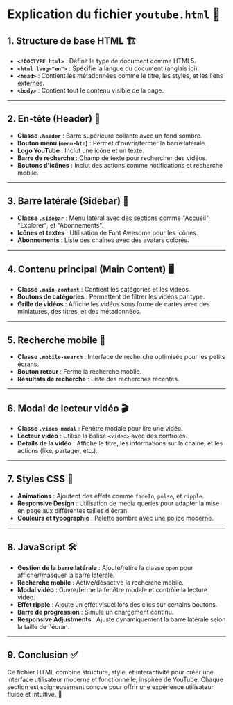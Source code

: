 # Explication du fichier `youtube.html` 🎥

## 1. **Structure de base HTML** 🏗️

- **`<!DOCTYPE html>`** : Définit le type de document comme HTML5.
- **`<html lang="en">`** : Spécifie la langue du document (anglais ici).
- **`<head>`** : Contient les métadonnées comme le titre, les styles, et les liens externes.
- **`<body>`** : Contient tout le contenu visible de la page.

---

## 2. **En-tête (Header)** 🧭

- **Classe `.header`** : Barre supérieure collante avec un fond sombre.
- **Bouton menu (`menu-btn`)** : Permet d'ouvrir/fermer la barre latérale.
- **Logo YouTube** : Inclut une icône et un texte.
- **Barre de recherche** : Champ de texte pour rechercher des vidéos.
- **Boutons d'icônes** : Inclut des actions comme notifications et recherche mobile.

---

## 3. **Barre latérale (Sidebar)** 📂

- **Classe `.sidebar`** : Menu latéral avec des sections comme "Accueil", "Explorer", et "Abonnements".
- **Icônes et textes** : Utilisation de Font Awesome pour les icônes.
- **Abonnements** : Liste des chaînes avec des avatars colorés.

---

## 4. **Contenu principal (Main Content)** 🖥️

- **Classe `.main-content`** : Contient les catégories et les vidéos.
- **Boutons de catégories** : Permettent de filtrer les vidéos par type.
- **Grille de vidéos** : Affiche les vidéos sous forme de cartes avec des miniatures, des titres, et des métadonnées.

---

## 5. **Recherche mobile** 📱

- **Classe `.mobile-search`** : Interface de recherche optimisée pour les petits écrans.
- **Bouton retour** : Ferme la recherche mobile.
- **Résultats de recherche** : Liste des recherches récentes.

---

## 6. **Modal de lecteur vidéo** 🎬

- **Classe `.video-modal`** : Fenêtre modale pour lire une vidéo.
- **Lecteur vidéo** : Utilise la balise `<video>` avec des contrôles.
- **Détails de la vidéo** : Affiche le titre, les informations sur la chaîne, et les actions (like, partager, etc.).

---

## 7. **Styles CSS** 🎨

- **Animations** : Ajoutent des effets comme `fadeIn`, `pulse`, et `ripple`.
- **Responsive Design** : Utilisation de media queries pour adapter la mise en page aux différentes tailles d'écran.
- **Couleurs et typographie** : Palette sombre avec une police moderne.

---

## 8. **JavaScript** 🛠️

- **Gestion de la barre latérale** : Ajoute/retire la classe `open` pour afficher/masquer la barre latérale.
- **Recherche mobile** : Active/désactive la recherche mobile.
- **Modal vidéo** : Ouvre/ferme la fenêtre modale et contrôle la lecture vidéo.
- **Effet ripple** : Ajoute un effet visuel lors des clics sur certains boutons.
- **Barre de progression** : Simule un chargement continu.
- **Responsive Adjustments** : Ajuste dynamiquement la barre latérale selon la taille de l'écran.

---

## 9. **Conclusion** ✅

Ce fichier HTML combine structure, style, et interactivité pour créer une interface utilisateur moderne et fonctionnelle, inspirée de YouTube. Chaque section est soigneusement conçue pour offrir une expérience utilisateur fluide et intuitive. 🚀
